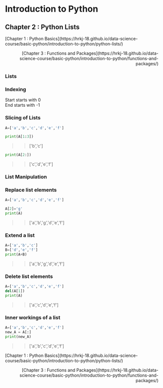 # Introduction to Python

## Chapter 2 : Python Lists

<p align = 'left'> [Chapter 1 : Python Basics](https://hrkj-18.github.io/data-science-course/basic-python/introduction-to-python/python-lists/)</p>
<p align = 'right'> [Chapter 3 : Functions and Packages](https://hrkj-18.github.io/data-science-course/basic-python/introduction-to-python/functions-and-packages/)</p>

### Lists

### Indexing
Start starts with 0<br>
End starts with -1

### Slicing of Lists
```python
A=['a','b','c','d','e','f']

print(A[1:3])
```
>>['b','c']
```python
print(A[2:])
```
>>['c','d','e','f']

### List Manipulation

### Replace list elements
```python
A=['a','b','c','d','e','f']

A[2]='g'
print(A)
```
>>['a','b','g','d','e','f']

### Extend a list
```python
A=['a','b','c']
B=['d','e','f']
print(A+B)
```
>>['a','b','g','d','e','f']

### Delete list elements
```python
A=['a','b','c','d','e','f']
del(A[1])
print(A)
```
>>['a','c','d','e','f']

### Inner workings of a list
```python
A=['a','b','c','d','e','f']
new_A = A[:]
print(new_A)

```
>>['a','b','c','d','e','f']

<p align = 'left'> [Chapter 1 : Python Basics](https://hrkj-18.github.io/data-science-course/basic-python/introduction-to-python/python-lists/)</p>
<p align = 'right'> [Chapter 3 : Functions and Packages](https://hrkj-18.github.io/data-science-course/basic-python/introduction-to-python/functions-and-packages/)</p>
